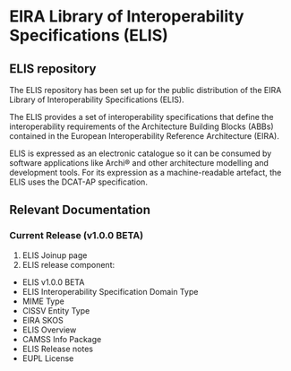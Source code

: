 # EIRA Library of Interoperability Specifications (ELIS)

## ELIS repository
The ELIS repository has been set up for the public distribution of the EIRA Library of Interoperability Specifications (ELIS). 

The ELIS provides a set of interoperability specifications that define the interoperability requirements of the Architecture Building Blocks (ABBs) contained in the European Interoperability Reference Architecture (EIRA). 

ELIS is expressed as an electronic catalogue so it can be consumed by software applications like Archi® and other architecture modelling and development tools. For its expression as a machine-readable artefact, the ELIS uses the DCAT-AP specification.

## Relevant Documentation
### Current Release (v1.0.0 BETA)

1. ELIS Joinup page
2. ELIS release component:
  - ELIS v1.0.0 BETA
  - ELIS Interoperability Specification Domain Type
  - MIME Type
  - CISSV Entity Type
  - EIRA SKOS
  - ELIS Overview
  - CAMSS Info Package
  - ELIS Release notes
  - EUPL License
  
